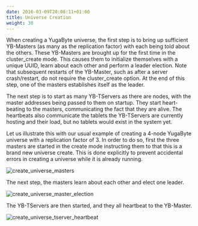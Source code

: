 ```yaml
---
date: 2016-03-09T20:08:11+01:00
title: Universe Creation
weight: 30
---
```


When creating a YugaByte universe, the first step is to bring up sufficient YB-Masters (as many as
the replication factor) with each being told about the others. These YB-Masters are brought up for
the first time in the cluster_create mode. This causes them to initialize themselves with a unique
UUID, learn about each other and perform a leader election. Note that subsequent restarts of the
YB-Master, such as after a server crash/restart, do not require the cluster_create option. At the
end of this step, one of the masters establishes itself as the leader.

The next step is to start as many YB-TServers as there are nodes, with the master addresses being
passed to them on startup. They start heart-beating to the masters, communicating the fact that they
are alive. The heartbeats also communicate the tablets the YB-TServers are currently hosting and
their load, but no tablets would exist in the system yet.

Let us illustrate this with our usual example of creating a 4-node YugaByte universe with a
replication factor of 3. In order to do so, first the three masters are started in the create mode
instructing them to that this is a brand new universe create. This is done explicitly to prevent
accidental errors in creating a universe while it is already running.

![create_universe_masters](/images/create_universe_masters.png)

The next step, the masters learn about each other and elect one leader.

![create_universe_master_election](/images/create_universe_master_election.png)

The YB-TServers are then started, and they all heartbeat to the YB-Master.

![create_universe_tserver_heartbeat](/images/create_universe_tserver_heartbeat.png)
